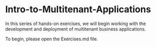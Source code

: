 # Intro-to-Multitenant-Applications
In this series of hands-on exercises, we will begin working with the development and deployment of multitenant business applications.

To begin, please open the  Exercises.md file.

